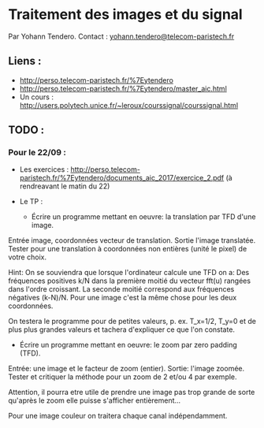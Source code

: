 # Traitement des images et du signal

Par Yohann Tendero.
Contact : yohann.tendero@telecom-paristech.fr

## Liens :

- http://perso.telecom-paristech.fr/%7Eytendero
- http://perso.telecom-paristech.fr/%7Eytendero/master_aic.html
- Un cours : http://users.polytech.unice.fr/~leroux/courssignal/courssignal.html

## TODO :

### Pour le 22/09 :

- Les exercices : http://perso.telecom-paristech.fr/%7Eytendero/documents_aic_2017/exercice_2.pdf (à rendreavant le matin du 22)
- Le TP : 

  - Écrire un programme mettant en oeuvre: la translation par TFD d'une image.

Entrée image, coordonnées vecteur de translation. Sortie l'image translatée.
Tester pour une translation à coordonnées non entières (unité le pixel) de votre choix.

Hint: On se souviendra que lorsque l'ordinateur calcule une TFD on a: Des fréquences positives k/N dans la première moitié du vecteur fft(u) rangées dans l'ordre croissant. La seconde moitié correspond aux fréquences négatives (k-N)/N.  Pour une image c'est la même chose pour les deux coordonnées.

On testera le programme pour de petites valeurs, p. ex. T_x=1/2, T_y=0 et de plus plus grandes valeurs et tachera d'expliquer ce que l'on constate.

   - Écrire un programme mettant en oeuvre: le zoom par zero padding (TFD).

Entrée: une image et le facteur de zoom (entier). Sortie: l'image zoomée. Tester et critiquer la méthode pour un zoom de 2 et/ou 4 par exemple.

Attention, il pourra etre utile de prendre une image pas trop grande de sorte qu'après le zoom elle puisse s'afficher entièrement...

Pour une image couleur on traitera chaque canal indépendamment.


